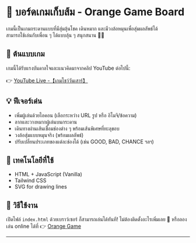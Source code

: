 # 🍊 บอร์ดเกมเก็บส้ม - Orange Game Board

เกมนี้เป็นเกมกระดานแบบที่มีสุ่มลุ้นโชค เดินหมาก และมีวงล้อหมุนเพื่อสุ่มผลลัพธ์ได้  
สามารถใช้เล่นกับเพื่อน ๆ ได้แบบลุ้น ๆ สนุกสนาน 🎲🎉

## 🔗 ต้นแบบเกม

เกมนี้ได้รับแรงบันดาลใจและแนวคิดมาจากคลิป YouTube ต่อไปนี้:

👉 [YouTube Live -【เกมโชว์วันเสาร์】](https://www.youtube.com/live/TTaur_JfrCs?si=K-lf_ghMbp22_hwj)

## 💡 ฟีเจอร์เด่น

- เพิ่มผู้เล่นด้วยไอคอน (เลือกระหว่าง URL รูป หรือ อิโมจิ/ข้อความ)
- ลากและวางหมากผู้เล่นบนกระดาน
- เดินทางผ่านเส้นเชื่อมช่องต่าง ๆ พร้อมเส้นพิเศษที่ทะลุขอบ
- วงล้อสุ่มแบบหมุนจริง (พร้อมผลลัพธ์)
- ปรับเปลี่ยนประเภทของแต่ละช่องได้ (เช่น GOOD, BAD, CHANCE ฯลฯ)

## 🧰 เทคโนโลยีที่ใช้

- HTML + JavaScript (Vanilla)
- Tailwind CSS
- SVG for drawing lines

## 📂 วิธีใช้งาน

เปิดไฟล์ `index.html` ด้วยเบราว์เซอร์ ก็สามารถเล่นได้ทันที! ไม่ต้องติดตั้งอะไรเพิ่มเลย 🍊
หรือลองเล่น online ได้ที่ 👉 [Orange Game](https://docdrag.github.io/Orange-Game/)

---
